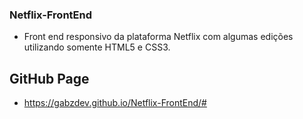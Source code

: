 ### Netflix-FrontEnd

- Front end responsivo da plataforma Netflix com algumas edições utilizando somente HTML5 e CSS3.

## GitHub Page

- https://gabzdev.github.io/Netflix-FrontEnd/#